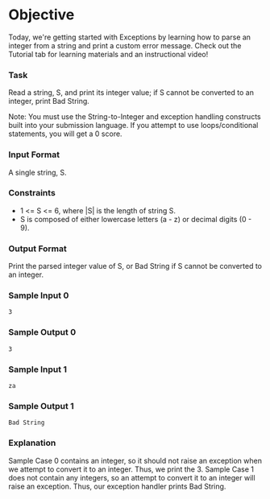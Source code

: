 # Objective

Today, we're getting started with Exceptions by learning how to parse an integer from a string and print a custom error message. Check out the Tutorial tab for learning materials and an instructional video!

### Task

Read a string, S, and print its integer value; if S cannot be converted to an integer, print Bad String.

Note: You must use the String-to-Integer and exception handling constructs built into your submission language. If you attempt to use loops/conditional statements, you will get a 0 score.

### Input Format

A single string, S.

### Constraints

-   1 <= S <= 6, where |S| is the length of string S.
-   S is composed of either lowercase letters (a - z) or decimal digits (0 - 9).

### Output Format

Print the parsed integer value of S, or Bad String if S cannot be converted to an integer.

### Sample Input 0

```
3
```

### Sample Output 0

```
3
```

### Sample Input 1

```
za
```

### Sample Output 1

```
Bad String
```

### Explanation

Sample Case 0 contains an integer, so it should not raise an exception when we attempt to convert it to an integer. Thus, we print the 3.
Sample Case 1 does not contain any integers, so an attempt to convert it to an integer will raise an exception. Thus, our exception handler prints Bad String.
